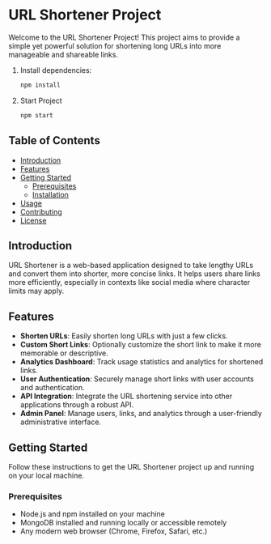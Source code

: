 # URL Shortener Project


Welcome to the URL Shortener Project! This project aims to provide a simple yet powerful solution for shortening long URLs into more manageable and shareable links.

1. Install dependencies:

    ```bash
    npm install
    ```
2. Start Project

    ```bash
    npm start
    ```

## Table of Contents

- [Introduction](#introduction)
- [Features](#features)
- [Getting Started](#getting-started)
  - [Prerequisites](#prerequisites)
  - [Installation](#installation)
- [Usage](#usage)
- [Contributing](#contributing)
- [License](#license)

## Introduction

URL Shortener is a web-based application designed to take lengthy URLs and convert them into shorter, more concise links. It helps users share links more efficiently, especially in contexts like social media where character limits may apply.

## Features

- **Shorten URLs**: Easily shorten long URLs with just a few clicks.
- **Custom Short Links**: Optionally customize the short link to make it more memorable or descriptive.
- **Analytics Dashboard**: Track usage statistics and analytics for shortened links.
- **User Authentication**: Securely manage short links with user accounts and authentication.
- **API Integration**: Integrate the URL shortening service into other applications through a robust API.
- **Admin Panel**: Manage users, links, and analytics through a user-friendly administrative interface.

## Getting Started

Follow these instructions to get the URL Shortener project up and running on your local machine.

### Prerequisites

- Node.js and npm installed on your machine
- MongoDB installed and running locally or accessible remotely
- Any modern web browser (Chrome, Firefox, Safari, etc.)
